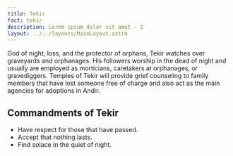 ```yaml
---
title: Tekir
fact: tekir
description: Lorem ipsum dolor sit amet - 2
layout: ../../layouts/MainLayout.astro
---
```


God of night, loss, and the protector of orphans, Tekir watches over graveyards and orphanages. His followers worship in the dead of night and usually are employed as morticians, caretakers at orphanages, or gravediggers. Temples of Tekir will provide grief counseling to family members that have lost someone free of charge and also act as the main agencies for adoptions in Andir. 

## Commandments of Tekir
* Have respect for those that have passed.
* Accept that nothing lasts.
* Find solace in the quiet of night.

